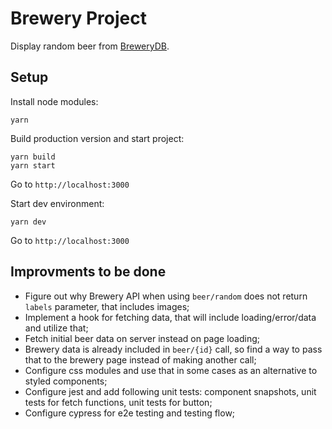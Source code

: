 # Brewery Project

Display random beer from [BreweryDB](https://www.brewerydb.com/developers). 

## Setup

Install node modules:
```
yarn 
```

Build production version and start project:
```
yarn build
yarn start
```
Go to `http://localhost:3000`

Start dev environment:
```
yarn dev
```
Go to `http://localhost:3000`

## Improvments to be done

* Figure out why Brewery API when using `beer/random` does not return `labels` parameter, that includes images;
* Implement a hook for fetching data, that will include loading/error/data and utilize that;
* Fetch initial beer data on server instead on page loading;
* Brewery data is already included in `beer/{id}` call, so find a way to pass that to the brewery page instead of making another call;
* Configure css modules and use that in some cases as an alternative to styled components;
* Configure jest and add following unit tests: component snapshots, unit tests for fetch functions, unit tests for button;
* Configure cypress for e2e testing and testing flow;
